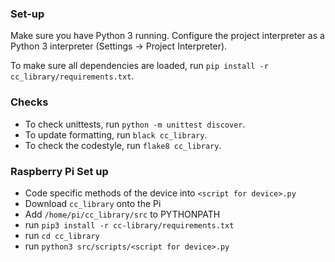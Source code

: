 ### Set-up
Make sure you have Python 3 running. Configure the project interpreter as a Python 3 interpreter (Settings -> Project Interpreter).

To make sure all dependencies are loaded, run `pip install -r cc_library/requirements.txt`.

### Checks
- To check unittests, run `python -m unittest discover`.
- To update formatting, run `black cc_library`.
- To check the codestyle, run `flake8 cc_library`.

### Raspberry Pi Set up
- Code specific methods of the device into `<script for device>.py`
- Download `cc_library` onto the Pi
- Add `/home/pi/cc_library/src` to PYTHONPATH
- run `pip3 install -r cc-library/requirements.txt`
- run `cd cc_library`
- run `python3 src/scripts/<script for device>.py`

